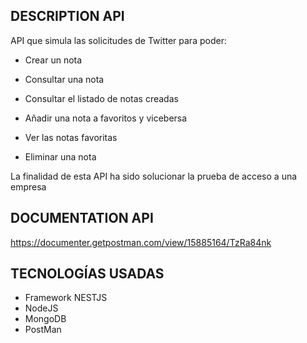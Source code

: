 
## DESCRIPTION API

 API que simula las solicitudes de Twitter para poder:

 - Crear un nota

 - Consultar una nota

 - Consultar el listado de notas creadas

 - Añadir una nota a favoritos y vicebersa

 - Ver las notas favoritas

 - Eliminar una nota

La finalidad de esta API ha sido solucionar la prueba de acceso a una empresa


## DOCUMENTATION API

https://documenter.getpostman.com/view/15885164/TzRa84nk


## TECNOLOGÍAS USADAS

 - Framework NESTJS
 - NodeJS
 - MongoDB
 - PostMan
 


 
